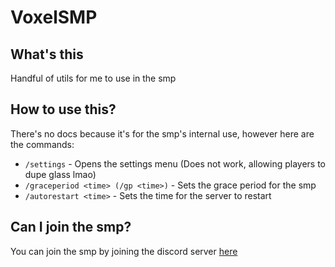 # VoxelSMP

## What's this

Handful of utils for me to use in the smp

## How to use this?

There's no docs because it's for the smp's internal use, however here are the commands:

- `/settings` - Opens the settings menu (Does not work, allowing players to dupe glass lmao)
- `/graceperiod <time> (/gp <time>)` - Sets the grace period for the smp
- `/autorestart <time>` - Sets the time for the server to restart

## Can I join the smp?

You can join the smp by joining the discord server [here](https://discord.gg/yFt4XgjmCu)
